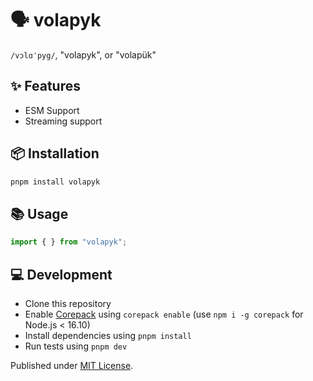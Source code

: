 # 🗣️ volapyk

`/vɔlɑˈpyg/`, "volapyk", or "volapük"

## ✨ Features

- ESM Support
- Streaming support

## 📦 Installation

```sh
pnpm install volapyk
```

## 📚 Usage

```ts
import { } from "volapyk";
```

## 💻 Development

- Clone this repository
- Enable [Corepack](https://github.com/nodejs/corepack) using `corepack enable` (use `npm i -g corepack` for Node.js < 16.10)
- Install dependencies using `pnpm install`
- Run tests using `pnpm dev`

Published under [MIT License](./LICENSE).

